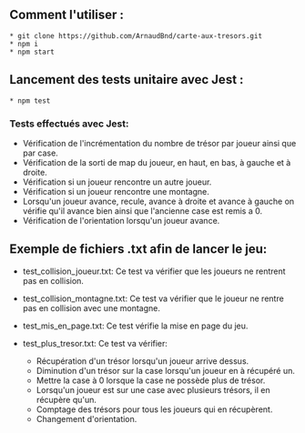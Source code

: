 ## Comment l'utiliser :
```console
* git clone https://github.com/ArnaudBnd/carte-aux-tresors.git
* npm i
* npm start
```

## Lancement des tests unitaire avec Jest :

```console
* npm test
```

### Tests effectués avec Jest:
* Vérification de l'incrémentation du nombre de trésor par joueur ainsi que par case.
* Vérification de la sorti de map du joueur, en haut, en bas, à gauche et à droite.
* Vérification si un joueur rencontre un autre joueur.
* Vérification si un joueur rencontre une montagne.
* Lorsqu'un joueur avance, recule, avance à droite et avance à gauche on vérifie qu'il avance bien ainsi que l'ancienne case est remis a 0.
* Vérification de l'orientation lorsqu'un joueur avance.


## Exemple de fichiers .txt afin de lancer le jeu:

* test_collision_joueur.txt:
Ce test va vérifier que les joueurs ne rentrent pas en collision.

* test_collision_montagne.txt:
Ce test va vérifier que le joueur ne rentre pas en collision avec une montagne.

* test_mis_en_page.txt:
Ce test vérifie la mise en page du jeu.

* test_plus_tresor.txt:
Ce test va vérifier:
	- Récupération d'un trésor lorsqu'un joueur arrive dessus.
	- Diminution d'un trésor sur la case lorsqu'un joueur en à récupéré un.
	- Mettre la case à 0 lorsque la case ne possède plus de trésor.
	- Lorsqu'un joueur est sur une case avec plusieurs trésors, il en récupère qu'un.
	- Comptage des trésors pour tous les joueurs qui en récupèrent.
	- Changement d'orientation.